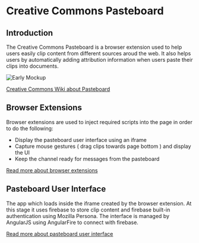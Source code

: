 # Creative Commons Pasteboard

## Introduction

The Creative Commons Pasteboard is a browser extension used to help users easily clip content from different sources aroud the web. It also helps users by automatically adding attribution information when users paste their clips into documents.

![Early Mockup](http://wiki.creativecommons.org/images/2/2c/Pasteboard_mockup.png)

[Creative Commons Wiki about Pasteboard](http://wiki.creativecommons.org/Products/Pasteboard)

## Browser Extensions

Browser extensions are used to inject required scripts into the page in order to do the following:

 * Display the pasteboard user interface using an iframe
 * Capture mouse gestures ( drag clips towards page bottom ) and display the UI
 * Keep the channel ready for messages from the pasteboard

[Read more about browser extensions](browser-extensions)

## Pasteboard User Interface

The app which loads inside the iframe created by the browser extension. At this stage it uses firebase to store clip content and firebase built-in authentication using Mozilla Persona. The interface is managed by AngularJS using AngularFire to connect with firebase.

[Read more about pasteboard user interface](pasteboard-interface)
